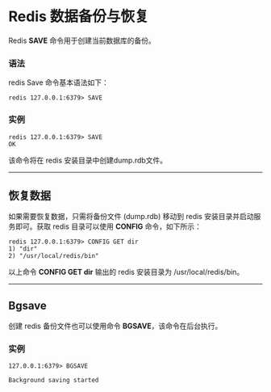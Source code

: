 # Redis 数据备份与恢复

Redis **SAVE** 命令用于创建当前数据库的备份。

### 语法

redis Save 命令基本语法如下：

```
redis 127.0.0.1:6379> SAVE 
```

### 实例

```
redis 127.0.0.1:6379> SAVE 
OK
```

该命令将在 redis 安装目录中创建dump.rdb文件。

------

## 恢复数据

如果需要恢复数据，只需将备份文件 (dump.rdb) 移动到 redis 安装目录并启动服务即可。获取 redis 目录可以使用 **CONFIG** 命令，如下所示：

```
redis 127.0.0.1:6379> CONFIG GET dir
1) "dir"
2) "/usr/local/redis/bin"
```

以上命令 **CONFIG GET dir** 输出的 redis 安装目录为 /usr/local/redis/bin。

------

## Bgsave

创建 redis 备份文件也可以使用命令 **BGSAVE**，该命令在后台执行。

### 实例

```
127.0.0.1:6379> BGSAVE

Background saving started
```